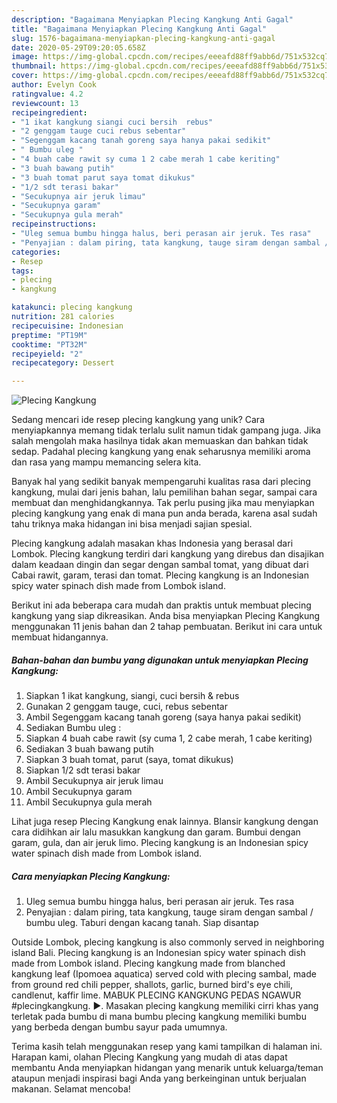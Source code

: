 ```yaml
---
description: "Bagaimana Menyiapkan Plecing Kangkung Anti Gagal"
title: "Bagaimana Menyiapkan Plecing Kangkung Anti Gagal"
slug: 1576-bagaimana-menyiapkan-plecing-kangkung-anti-gagal
date: 2020-05-29T09:20:05.658Z
image: https://img-global.cpcdn.com/recipes/eeeafd88ff9abb6d/751x532cq70/plecing-kangkung-foto-resep-utama.jpg
thumbnail: https://img-global.cpcdn.com/recipes/eeeafd88ff9abb6d/751x532cq70/plecing-kangkung-foto-resep-utama.jpg
cover: https://img-global.cpcdn.com/recipes/eeeafd88ff9abb6d/751x532cq70/plecing-kangkung-foto-resep-utama.jpg
author: Evelyn Cook
ratingvalue: 4.2
reviewcount: 13
recipeingredient:
- "1 ikat kangkung siangi cuci bersih  rebus"
- "2 genggam tauge cuci rebus sebentar"
- "Segenggam kacang tanah goreng saya hanya pakai sedikit"
- " Bumbu uleg "
- "4 buah cabe rawit sy cuma 1 2 cabe merah 1 cabe keriting"
- "3 buah bawang putih"
- "3 buah tomat parut saya tomat dikukus"
- "1/2 sdt terasi bakar"
- "Secukupnya air jeruk limau"
- "Secukupnya garam"
- "Secukupnya gula merah"
recipeinstructions:
- "Uleg semua bumbu hingga halus, beri perasan air jeruk. Tes rasa"
- "Penyajian : dalam piring, tata kangkung, tauge siram dengan sambal / bumbu uleg. Taburi dengan kacang tanah. Siap disantap"
categories:
- Resep
tags:
- plecing
- kangkung

katakunci: plecing kangkung 
nutrition: 281 calories
recipecuisine: Indonesian
preptime: "PT19M"
cooktime: "PT32M"
recipeyield: "2"
recipecategory: Dessert

---
```



![Plecing Kangkung](https://img-global.cpcdn.com/recipes/eeeafd88ff9abb6d/751x532cq70/plecing-kangkung-foto-resep-utama.jpg)

Sedang mencari ide resep plecing kangkung yang unik? Cara menyiapkannya memang tidak terlalu sulit namun tidak gampang juga. Jika salah mengolah maka hasilnya tidak akan memuaskan dan bahkan tidak sedap. Padahal plecing kangkung yang enak seharusnya memiliki aroma dan rasa yang mampu memancing selera kita.

Banyak hal yang sedikit banyak mempengaruhi kualitas rasa dari plecing kangkung, mulai dari jenis bahan, lalu pemilihan bahan segar, sampai cara membuat dan menghidangkannya. Tak perlu pusing jika mau menyiapkan plecing kangkung yang enak di mana pun anda berada, karena asal sudah tahu triknya maka hidangan ini bisa menjadi sajian spesial.

Plecing kangkung adalah masakan khas Indonesia yang berasal dari Lombok. Plecing kangkung terdiri dari kangkung yang direbus dan disajikan dalam keadaan dingin dan segar dengan sambal tomat, yang dibuat dari Cabai rawit, garam, terasi dan tomat. Plecing kangkung is an Indonesian spicy water spinach dish made from Lombok island.


Berikut ini ada beberapa cara mudah dan praktis untuk membuat plecing kangkung yang siap dikreasikan. Anda bisa menyiapkan Plecing Kangkung menggunakan 11 jenis bahan dan 2 tahap pembuatan. Berikut ini cara untuk membuat hidangannya.

<!--inarticleads1-->

##### Bahan-bahan dan bumbu yang digunakan untuk menyiapkan Plecing Kangkung:

1. Siapkan 1 ikat kangkung, siangi, cuci bersih &amp; rebus
1. Gunakan 2 genggam tauge, cuci, rebus sebentar
1. Ambil Segenggam kacang tanah goreng (saya hanya pakai sedikit)
1. Sediakan  Bumbu uleg :
1. Siapkan 4 buah cabe rawit (sy cuma 1, 2 cabe merah, 1 cabe keriting)
1. Sediakan 3 buah bawang putih
1. Siapkan 3 buah tomat, parut (saya, tomat dikukus)
1. Siapkan 1/2 sdt terasi bakar
1. Ambil Secukupnya air jeruk limau
1. Ambil Secukupnya garam
1. Ambil Secukupnya gula merah


Lihat juga resep Plecing Kangkung enak lainnya. Blansir kangkung dengan cara didihkan air lalu masukkan kangkung dan garam. Bumbui dengan garam, gula, dan air jeruk limo. Plecing kangkung is an Indonesian spicy water spinach dish made from Lombok island. 

<!--inarticleads2-->

##### Cara menyiapkan Plecing Kangkung:

1. Uleg semua bumbu hingga halus, beri perasan air jeruk. Tes rasa
1. Penyajian : dalam piring, tata kangkung, tauge siram dengan sambal / bumbu uleg. Taburi dengan kacang tanah. Siap disantap


Outside Lombok, plecing kangkung is also commonly served in neighboring island Bali. Plecing kangkung is an Indonesian spicy water spinach dish made from Lombok island. Plecing kangkung made from blanched kangkung leaf (Ipomoea aquatica) served cold with plecing sambal, made from ground red chili pepper, shallots, garlic, burned bird&#39;s eye chili, candlenut, kaffir lime. MABUK PLECING KANGKUNG PEDAS NGAWUR #plecingkangkung. ►. Masakan plecing kangkung memiliki cirri khas yang terletak pada bumbu di mana bumbu plecing kangkung memiliki bumbu yang berbeda dengan bumbu sayur pada umumnya. 

Terima kasih telah menggunakan resep yang kami tampilkan di halaman ini. Harapan kami, olahan Plecing Kangkung yang mudah di atas dapat membantu Anda menyiapkan hidangan yang menarik untuk keluarga/teman ataupun menjadi inspirasi bagi Anda yang berkeinginan untuk berjualan makanan. Selamat mencoba!
